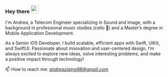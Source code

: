 ### Hey there <img src="https://media.giphy.com/media/hvRJCLFzcasrR4ia7z/giphy.gif" width="25px">

I'm Andrea, a Telecom Engineer specializing in Sound and Image, with a background in professional music studies (cello 🎻) and a Master’s degree in Mobile Application Development.

As a Senior iOS Developer, I build scalable, efficient apps with Swift, UIKit, and SwiftUI. Passionate about innovation and user-centered design, I’m always excited to explore new ideas, solve interesting problems, and make a positive impact through technology!

📫 How to reach me: *andreaziqing98@gmail.com*

<br />
